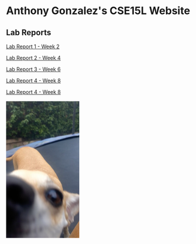 # Anthony Gonzalez's CSE15L Website
## Lab Reports
[Lab Report 1 - Week 2](lab-report-1-week-2.html)
<br>

[Lab Report 2 - Week 4](lab-report-2-week-4.html)
<br>

[Lab Report 3 - Week 6](lab-report-3-week-6.html)
<br>

[Lab Report 4 - Week 8](lab-report-4-week-8.html)
<br>

[Lab Report 4 - Week 8](lab-report-5-week-10.html)
<br><br>
<img src="photos/NALAAA.jpg" alt="VSCodeScreenshot" width="200"/>
